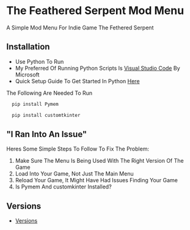 
# The Feathered Serpent Mod Menu

A Simple Mod Menu For Indie Game The Fethered Serpent

## Installation
- Use Python To Run
- My Preferred Of Running Python Scripts Is [Visual Studio Code](https://code.visualstudio.com/) By Microsoft
- Quick Setup Guide To Get Started In Python [Here](https://www.youtube.com/watch?v=cUAK4x_7thA)

The Following Are Needed To Run

```bash
  pip install Pymem
```
```bash
  pip install customtkinter
```
## "I Ran Into An Issue"
Heres Some Simple Steps To Follow To Fix The Problem:

1. Make Sure The Menu Is Being Used With The Right Version Of The Game
2. Load Into Your Game, Not Just The Main Menu
3. Reload Your Game, It Might Have Had Issues Finding Your Game
4. Is Pymem And customkinter Installed?
    
## Versions

 - [Versions](https://github.com/TheSushi22/TheFeatheredSerpent_Mod_Menu/branches)

